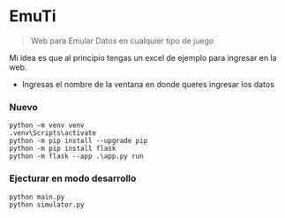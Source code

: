 # EmuTi
> Web para Emular Datos en cualquier tipo de juego

Mi idea es que al principio tengas un excel de ejemplo para ingresar en la web.

- Ingresas el nombre de la ventana en donde queres ingresar los datos


### Nuevo


```
python -m venv venv
.venv\Scripts\activate
python -m pip install --upgrade pip
python -m pip install flask
python -m flask --app .\app.py run
```

### Ejecturar en modo desarrollo

```
python main.py
python simulator.py
```
